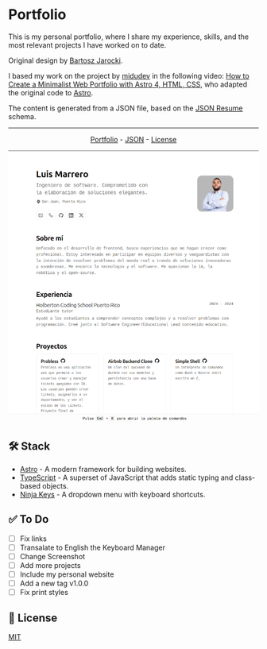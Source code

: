 # Portfolio

This is my personal portfolio, where I share my experience, skills, and the most relevant projects I have worked on to date.

Original design by [Bartosz Jarocki](https://github.com/BartoszJarocki/cv).

I based my work on the project by [midudev](https://github.com/midudev/minimalist-portfolio-json/) in the following video: [How to Create a Minimalist Web Portfolio with Astro 4, HTML, CSS](https://www.youtube.com/watch?v=Zwh92LTB-Bk), who adapted the original code to [Astro](https://astro.build/).

The content is generated from a JSON file, based on the [JSON Resume](https://jsonresume.org/schema) schema.

---

<div align="center">

[Portfolio](https://luismarrer.github.io/) - [JSON](cv-en.json) - [License](LICENSE)

</div>

![portfolio](portfolio_screenshot.png)

## 🛠️ Stack

- [Astro](https://astro.build/) - A modern framework for building websites.
- [TypeScript](https://www.typescriptlang.org/) - A superset of JavaScript that adds static typing and class-based objects.
- [Ninja Keys](https://github.com/ssleptsov/ninja-keys) - A dropdown menu with keyboard shortcuts.

## ✅ To Do

- [ ] Fix links
- [ ] Transalate to English the Keyboard Manager
- [ ] Change Screenshot
- [ ] Add more projects
- [ ] Include my personal website
- [ ] Add a new tag v1.0.0
- [ ] Fix print styles

## 🔑 License

[MIT](LICENSE)
